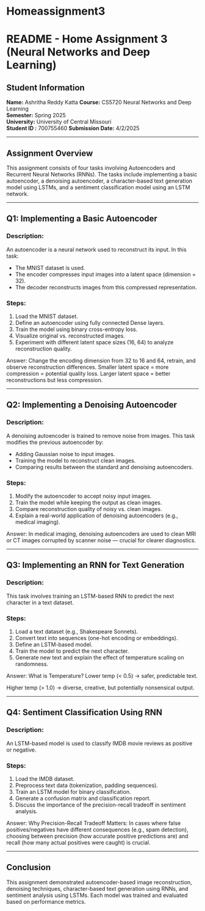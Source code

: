 # Homeassignment3
# README - Home Assignment 3 (Neural Networks and Deep Learning)

## Student Information
**Name:** Ashritha Reddy Katta
**Course:** CS5720 Neural Networks and Deep Learning  
**Semester:** Spring 2025  
**University:** University of Central Missouri  
**Student ID :** 700755460
**Submission Date:** 4/2/2025


---

## Assignment Overview
This assignment consists of four tasks involving Autoencoders and Recurrent Neural Networks (RNNs). The tasks include implementing a basic autoencoder, a denoising autoencoder, a character-based text generation model using LSTMs, and a sentiment classification model using an LSTM network.

---

## Q1: Implementing a Basic Autoencoder

### Description:
An autoencoder is a neural network used to reconstruct its input. In this task:
- The MNIST dataset is used.
- The encoder compresses input images into a latent space (dimension = 32).
- The decoder reconstructs images from this compressed representation.

### Steps:
1. Load the MNIST dataset.
2. Define an autoencoder using fully connected Dense layers.
3. Train the model using binary cross-entropy loss.
4. Visualize original vs. reconstructed images.
5. Experiment with different latent space sizes (16, 64) to analyze reconstruction quality.

Answer: Change the encoding dimension from 32 to 16 and 64, retrain, and observe reconstruction differences.
Smaller latent space = more compression = potential quality loss.
Larger latent space = better reconstructions but less compression.

---

## Q2: Implementing a Denoising Autoencoder

### Description:
A denoising autoencoder is trained to remove noise from images. This task modifies the previous autoencoder by:
- Adding Gaussian noise to input images.
- Training the model to reconstruct clean images.
- Comparing results between the standard and denoising autoencoders.

### Steps:
1. Modify the autoencoder to accept noisy input images.
2. Train the model while keeping the output as clean images.
3. Compare reconstruction quality of noisy vs. clean images.
4. Explain a real-world application of denoising autoencoders (e.g., medical imaging).

Answer: In medical imaging, denoising autoencoders are used to clean MRI or CT images corrupted by scanner noise — crucial for clearer diagnostics.

---

## Q3: Implementing an RNN for Text Generation

### Description:
This task involves training an LSTM-based RNN to predict the next character in a text dataset.

### Steps:
1. Load a text dataset (e.g., Shakespeare Sonnets).
2. Convert text into sequences (one-hot encoding or embeddings).
3. Define an LSTM-based model.
4. Train the model to predict the next character.
5. Generate new text and explain the effect of temperature scaling on randomness.

Answer:  What is Temperature?
Lower temp (< 0.5) → safer, predictable text.

Higher temp (> 1.0) → diverse, creative, but potentially nonsensical output.

---

## Q4: Sentiment Classification Using RNN

### Description:
An LSTM-based model is used to classify IMDB movie reviews as positive or negative.

### Steps:
1. Load the IMDB dataset.
2. Preprocess text data (tokenization, padding sequences).
3. Train an LSTM model for binary classification.
4. Generate a confusion matrix and classification report.
5. Discuss the importance of the precision-recall tradeoff in sentiment analysis.
   
Answer: Why Precision-Recall Tradeoff Matters:
In cases where false positives/negatives have different consequences (e.g., spam detection), choosing between precision (how accurate positive predictions are) and recall (how many actual positives were caught) is crucial.



---

## Conclusion
This assignment demonstrated autoencoder-based image reconstruction, denoising techniques, character-based text generation using RNNs, and sentiment analysis using LSTMs. Each model was trained and evaluated based on performance metrics.



